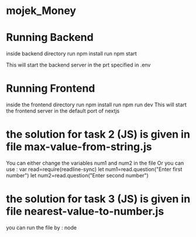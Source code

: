 # mojek_Money

# Running Backend
inside backend directory
run npm install
run npm start

This will start the backend server in the prt specified in .env


# Running Frontend

inside the frontend directory
run npm install
run npm run dev
This will start the frontend server in the default port of nextjs

# the solution for task 2 (JS) is given in file max-value-from-string.js
You can either change the variables num1 and num2 in the file Or you can use :
var read=require(readline-sync)
let num1=read.question("Enter first number")
let num2=read.question("Enter second number")


# the solution for task 3 (JS) is given in file nearest-value-to-number.js
you can run the file by :
node <filename>
